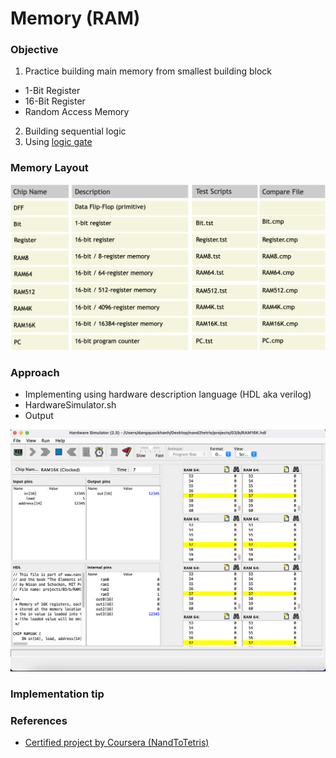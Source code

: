 # Memory (RAM)

### Objective
1. Practice building main memory from smallest building block
* 1-Bit Register
* 16-Bit Register
* Random Access Memory
2. Building sequential logic 
3. Using [logic gate](https://github.com/khanhmai20/HACK/tree/main/LogicGate) 

### Memory Layout
![alt text](https://github.com/khanhmai20/HACK/blob/main/Memory/Asset/Chipset.png)

### Approach
* Implementing using hardware description language (HDL aka verilog)
* HardwareSimulator.sh
* Output 

![alt text](https://github.com/khanhmai20/HACK/blob/main/Memory/Asset/Output.png)

### Implementation tip

### References
* [Certified project by Coursera (NandToTetris)](https://www.nand2tetris.org/project02)
